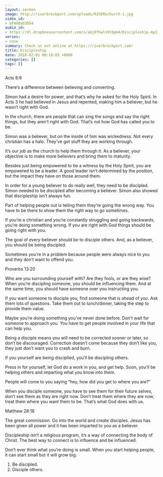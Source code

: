 ```yaml
---
layout: sermon
image: http://riverbrockport.com/uploads/RIVERxchurch-1.jpg
video_id:
- bFHd0aO3D54
audio_id:
- https://dl.dropboxusercontent.com/s/abj8fhwln9t8pm4/Discipleship.mp3?dl=0
verses:
- none
summary: Check us out online at https://riverbrockport.com!
title: Discipleship
date: 2018-02-01 00:18:03 +0000
categories: []
tags: []
---
```

Acts 8:9

There’s a difference between believing and converting. 

Simon had a desire for power, and that’s why he asked for the Holy Spirit. In Acts 3 he had believed in Jesus and repented, making him a believer, but he wasn’t right with God.

In the church, there are people that can sing the songs and say the right things, but they aren’t right with God. That’s not how God has called you to be. 

Simon was a believer, but on the inside of him was wickedness. Not every christian has a halo. They’ve got stuff they are working through.

It’s our job as the church to help them through it. As a believer, your objective is to make more believers and bring them to maturity.

Besides just being empowered to be a witness by the Holy Spirit, you are empowered to be a leader. A good leader isn’t determined by the position, but the impact they have on those around them. 

In order for a young believer to do really well, they need to be discipled. Simon needed to be discipled after becoming a believer. Simon also showed that discipleship isn’t always fun.

Part of helping people out is telling them they’re going the wrong way. You have to be there to show them the right way to go sometimes. 

If you’re a christian and you’re constantly struggling and going backwards, you’re doing something wrong. If you are right with God things should be going right with you.

The goal of every believer should be to disciple others. And, as a believer, you should be being discipled. 

Sometimes you’re in a problem because people were always nice to you and they don’t want to offend you. 

Proverbs 13:20

Who are you surrounding yourself with? Are they fools, or are they wise? When you’re discipling someone, you should be influencing them. And at the same time, you should have someone over you instructing you.

If you want someone to disciple you, find someone that is ahead of you. Ask them lots of questions. Take them out to lunch/dinner, taking the step to provide them value. 

Maybe you’re doing something you’ve never done before. Don’t wait for someone to approach you. You have to get people involved in your life that can help you.

Being a disciple means you will need to be corrected sooner or later, so don’t be discouraged. Correction doesn’t come because they don’t like you, they just don’t want you to crash and burn.

If you yourself are being disciplied, you’ll be discipling others. 

Press in for yourself, let God do a work in you, and get help. Soon, you’ll be helping others and imparting what you know into them.

People will come to you saying “hey, how did you get to where you are?”

When you disciple someone, you have to see them for their future selves, don’t see them as they are right now. Don’t treat them where they are now, treat them where you want them to be. That’s what God does with us.

Matthew 28:18

The great commission. Go into the world and create disciples. Jesus has been given all power and it has been imparted to you as a believer. 

Discipleship isn’t a religious program, it’s a way of connecting the body of Christ. The best way to connect is to influence and be influenced. 

Don’t ever think what you’re doing is small. When you start helping people, it can start small but it will grow big. 

1. Be discipled.
2. Disciple others.